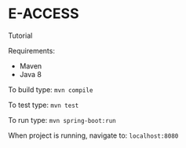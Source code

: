 # E-ACCESS

Tutorial

Requirements:
- Maven
- Java 8

To build type:
  `mvn compile`

To test type:
  `mvn test`

To run type:
  `mvn spring-boot:run`

When project is running, navigate to:
 `localhost:8080`

##